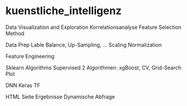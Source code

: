 # kuenstliche_intelligenz

Data Visualization and Exploration
	Korrelationsanalyse
	Feature Selection Method

Data Prep
	Lable Balance, Up-Sampling, ...
	Scaling
	Normalization

Feature Engineering

Sklearn Algorithms
	Supervised 2 Algorithmen: xgBoost, 
	CV, Grid-Search
	Plot

DNN
	Keras
	TF

HTML Seite
	Ergebnisse
	Dynamische Abfrage